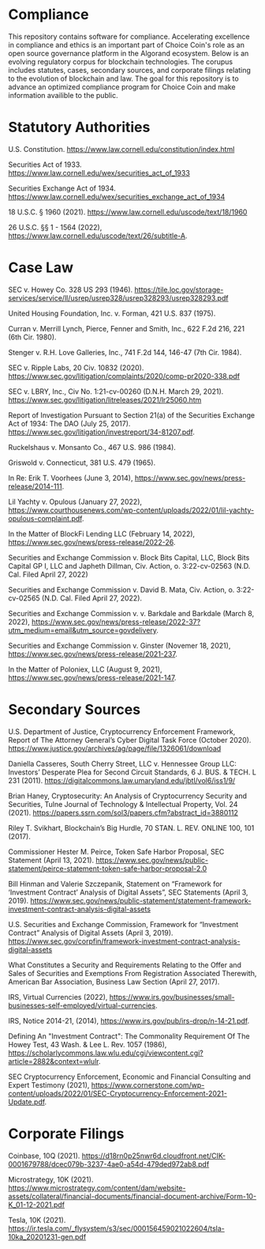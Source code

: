 # Compliance
This repository contains software for compliance. Accelerating excellence in compliance and ethics is an important part of Choice Coin's role as an open source governance platform in the Algorand ecosystem. Below is an evolving regulatory corpus for blockchain technologies. The corupus includes statutes, cases, secondary sources, and corporate filings relating to the evolution of blockchain and law. The goal for this repository is to advance an optimized compliance program for Choice Coin and make information availible to the public.

# Statutory Authorities

U.S. Constitution. https://www.law.cornell.edu/constitution/index.html

Securities Act of 1933. https://www.law.cornell.edu/wex/securities_act_of_1933

Securities Exchange Act of 1934. https://www.law.cornell.edu/wex/securities_exchange_act_of_1934

18 U.S.C. § 1960 (2021). https://www.law.cornell.edu/uscode/text/18/1960

26 U.S.C. §§ 1 - 1564 (2022), https://www.law.cornell.edu/uscode/text/26/subtitle-A.

# Case Law

SEC v. Howey Co. 328 US 293 (1946). https://tile.loc.gov/storage-services/service/ll/usrep/usrep328/usrep328293/usrep328293.pdf

United Housing Foundation, Inc. v. Forman, 421 U.S. 837 (1975).

Curran v. Merrill Lynch, Pierce, Fenner and Smith, Inc., 622 F.2d 216, 221 (6th Cir. 1980).

Stenger v. R.H. Love Galleries, Inc., 741 F.2d 144, 146-47 (7th Cir. 1984).

SEC v. Ripple Labs, 20 Civ. 10832 (2020). https://www.sec.gov/litigation/complaints/2020/comp-pr2020-338.pdf

SEC v. LBRY, Inc., Civ No. 1:21-cv-00260 (D.N.H. March 29, 2021). https://www.sec.gov/litigation/litreleases/2021/lr25060.htm

Report of Investigation Pursuant to Section 21(a) of the Securities Exchange Act of 1934:
The DAO (July 25, 2017). https://www.sec.gov/litigation/investreport/34-81207.pdf.

Ruckelshaus v. Monsanto Co., 467 U.S. 986 (1984).

Griswold v. Connecticut, 381 U.S. 479 (1965).

In Re: Erik T. Voorhees (June 3, 2014), https://www.sec.gov/news/press-release/2014-111. 

Lil Yachty v. Opulous (January 27, 2022), https://www.courthousenews.com/wp-content/uploads/2022/01/lil-yachty-opulous-complaint.pdf.

In the Matter of BlockFi Lending LLC (February 14, 2022), https://www.sec.gov/news/press-release/2022-26.

Securities and Exchange Commission v. Block Bits Capital, LLC, Block Bits Capital GP I, LLC and Japheth Dillman, Civ. Action, o. 3:22-cv-02563 (N.D. Cal. Filed April 27, 2022)

Securities and Exchange Commission v. David B. Mata, Civ. Action, o. 3:22-cv-02565 (N.D. Cal. Filed April 27, 2022).

Securities and Exchange Commission v.  v. Barkdale and Barkdale (March 8, 2022), https://www.sec.gov/news/press-release/2022-37?utm_medium=email&utm_source=govdelivery.

Securities and Exchange Commission v. Ginster (Novemer 18, 2021), https://www.sec.gov/news/press-release/2021-237.

In the Matter of Poloniex, LLC (August 9, 2021), https://www.sec.gov/news/press-release/2021-147.

# Secondary Sources

U.S. Department of Justice, Cryptocurrency Enforcement Framework, Report of The Attorney General’s Cyber
Digital Task Force (October 2020). https://www.justice.gov/archives/ag/page/file/1326061/download

Daniella Casseres, South Cherry Street, LLC v. Hennessee Group LLC: Investors’ Desperate Plea for Second
Circuit Standards, 6 J. BUS. & TECH. L 231 (2011). https://digitalcommons.law.umaryland.edu/jbtl/vol6/iss1/9/

Brian Haney, Cryptosecurity: An Analysis of Cryptocurrency Security and Securities, Tulne Journal of Technology & Intellectual Property, Vol. 24 (2021). https://papers.ssrn.com/sol3/papers.cfm?abstract_id=3880112

Riley T. Svikhart, Blockchain’s Big Hurdle, 70 STAN. L. REV. ONLINE 100, 101 (2017).

Commissioner Hester M. Peirce, Token Safe Harbor Proposal, SEC Statement (April 13, 2021). https://www.sec.gov/news/public-statement/peirce-statement-token-safe-harbor-proposal-2.0

Bill Hinman and Valerie Szczepanik, Statement on “Framework for ‘Investment Contract’ Analysis of Digital Assets”, SEC Statements (April 3, 2019). https://www.sec.gov/news/public-statement/statement-framework-investment-contract-analysis-digital-assets

U.S. Securities and Exchange Commission, Framework for “Investment Contract” Analysis of Digital Assets (April 3, 2019). https://www.sec.gov/corpfin/framework-investment-contract-analysis-digital-assets

What Constitutes a Security and Requirements Relating to the Offer and Sales of Securities and Exemptions From Registration Associated Therewith, American Bar Association, Business Law Section (April 27, 2017).

IRS, Virtual Currencies (2022), https://www.irs.gov/businesses/small-businesses-self-employed/virtual-currencies.

IRS, Notice 2014-21, (2014), https://www.irs.gov/pub/irs-drop/n-14-21.pdf.

Defining An "Investment Contract": The Commonality Requirement Of The Howey Test, 43 Wash. & Lee L. Rev. 1057 (1986), https://scholarlycommons.law.wlu.edu/cgi/viewcontent.cgi?article=2882&context=wlulr.

SEC Cryptocurrency Enforcement, Economic and Financial Consulting and Expert Testimony (2021), https://www.cornerstone.com/wp-content/uploads/2022/01/SEC-Cryptocurrency-Enforcement-2021-Update.pdf.

# Corporate Filings

Coinbase, 10Q (2021). https://d18rn0p25nwr6d.cloudfront.net/CIK-0001679788/dcec079b-3237-4ae0-a54d-479ded972ab8.pdf

Microstrategy, 10K (2021). https://www.microstrategy.com/content/dam/website-assets/collateral/financial-documents/financial-document-archive/Form-10-K_01-12-2021.pdf

Tesla, 10K (2021). https://ir.tesla.com/_flysystem/s3/sec/000156459021022604/tsla-10ka_20201231-gen.pdf
